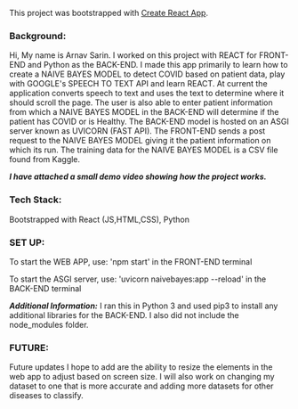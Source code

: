 This project was bootstrapped with [Create React App](https://github.com/facebook/create-react-app).

### Background:
Hi, My name is Arnav Sarin. I worked on this project with REACT for FRONT-END and Python as the BACK-END. I made this app primarily to learn how to create a NAIVE BAYES MODEL to detect COVID based on patient data, play with GOOGLE's SPEECH TO TEXT API and learn REACT. At current the application converts speech to text and uses the text to determine where it should scroll the page. The user is also able to enter patient information from which a NAIVE BAYES MODEL in the BACK-END will determine if the patient has COVID or is Healthy. The BACK-END model is hosted on an ASGI server known as UVICORN (FAST API). The FRONT-END sends a post request to the NAIVE BAYES MODEL giving it the patient information on which its run. The training data for the NAIVE BAYES MODEL is a CSV file found from Kaggle. 

***I have attached a small demo video showing how the project works.***



### Tech Stack:
Bootstrapped with React (JS,HTML,CSS), Python



### SET UP:
To start the WEB APP, use: 'npm start' in the FRONT-END terminal

To start the ASGI server, use: 'uvicorn naivebayes:app --reload' in the BACK-END terminal

***Additional Information:*** I ran this in Python 3 and used pip3 to install any additional libraries for the BACK-END. I also did not include the node_modules folder. 



### FUTURE: 
Future updates I hope to add are the ability to resize the elements in the web app to adjust based on screen size. I will also work on changing my dataset to one that is more accurate and adding more datasets for other diseases to classify. 
